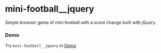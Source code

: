 # mini-football__jquery
Simple browser game of mini football with a score change built with jQuery.

### Demo
Try *`mini-football__jquery`* in [Demo](https://konsthardy.github.io/mini-football__jquery/)

